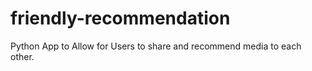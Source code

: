 # friendly-recommendation
Python App to Allow for Users to share and recommend media to each other.
